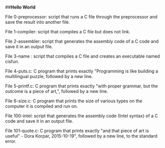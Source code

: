 ##**Hello World**

File 0-preprocessor: script that runs a C file through the preprocessor and save the result into another file.

File 1-compiler: script that compiles a C file but does not link.

File 2-assembler: script that generates the assembly code of a C code and save it in an output file.

File 3-name : script that compiles a C file and creates an executable named cisfun.

File 4-puts.c: C program that prints exactly "Programming is like building a multilingual puzzle, followed by a new line.

File 5-printf.c: C program that prints exactly "with proper grammar, but the outcome is a piece of art,", followed by a new line.

File 6-size.c: C program that prints the size of various types on the computer it is compiled and run on.

File 100-intel: script that generates the assembly code (Intel syntax) of a C code and save it in an output file.

File 101-quote.c: C program that prints exactly "and that piece of art is useful" - Dora Korpar, 2015-10-19", followed by a new line, to the standard error.
